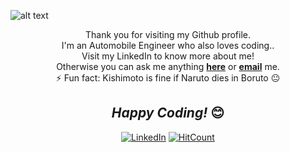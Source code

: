 ![alt text](./assets/banner.gif)

<!--### Hi there 👋-->

<!--
**KarthikKarhem/KarthikKarhem** is a ✨ _special_ ✨ repository because its `README.md` (this file) appears on your GitHub profile.

Here are some ideas to get you started:

- 🔭 I’m currently working on ...
- 🌱 I’m currently learning ...
- 👯 I’m looking to collaborate on ...
- 🤔 I’m looking for help with ...
- 💬 Ask me about ...
- 📫 How to reach me: ...
- 😄 Pronouns: ...
- ⚡ Fun fact: ...
-->

<div align="center">

Thank you for visiting my Github profile. <br>
I'm an Automobile Engineer who also loves coding.. <br>
Visit my LinkedIn to know more about me! <br>
Otherwise you can ask me anything <a href="https://github.com/KarthikKarhem/KarthikKarhem/issues/new"><b>here</b></a>
or <a href="mailto:mailkarhem@gmail.com"><b>email</b></a> me. <br>
⚡ Fun fact: Kishimoto is fine if Naruto dies in Boruto 😐 <br>

<i>Happy Coding!</i> 😊
---
<a href="https://www.linkedin.com/in/karthik-karhem/" target="_blank"><img src="https://img.shields.io/badge/LinkedIn-%230077B5.svg?&style=flat-square&logo=linkedin&logoColor=white" alt="LinkedIn"></a>
[![HitCount](http://hits.dwyl.com/KarthikKarhem/KarthikKarhem/KarthikKarhem.svg)](http://hits.dwyl.com/KarthikKarhem/KarthikKarhem/KarthikKarhem)

</div>
